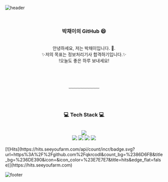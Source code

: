 ![header](https://capsule-render.vercel.app/api?type=waving&&color=gradient&height=100&section=header&fontSize=90)


<div align = "center">

<br/>
<h3>박채이의 GitHub 😄</h3><br/>
안녕하세요, 저는 박채이입니다. 👋.<br/>
✨저의 목표는 정보처리기사 합격하기입니다.✨<br/>
!오늘도 좋은 하루 보내세요!


<br/><br/>


<!-- [![Gmail Badge](https://img.shields.io/badge/Gmail-d14836?style=flat-square&logo=Gmail&logoColor=white&link=mailto:jjuhee0913@gmail.com)](mailto:claemi123@gmail.com) -->
 
  
﹏﹏﹏﹏﹏﹏﹏

<br/><br/>
 
<h3>💻 Tech Stack 💻</h3>




<br/>








<img src="https://img.shields.io/badge/JavaScript-F7DF1E?style=flat-square&logo=JavaScript&logoColor=white"/>
  
<br>

<img src="https://img.shields.io/badge/Arduino-00979D?style=flat-square&logo=Arduino&logoColor=white"/>

<img src="https://img.shields.io/badge/Git-F05032?style=flat-square&logo=Git&logoColor=white"/>

<img src="https://img.shields.io/badge/Python-3776AB?style=flat-square&logo=Python&logoColor=white"/>

<img src="https://img.shields.io/badge/C-A8B9CC?style=flat-square&logo=C&logoColor=white"/>




</div>



<br/>
[![Hits](https://hits.seeyoufarm.com/api/count/incr/badge.svg?url=https%3A%2F%2Fgithub.com%2Fqkrcodl&count_bg=%2386D6FB&title_bg=%236DE390&icon=&icon_color=%23E7E7E7&title=hits&edge_flat=false)](https://hits.seeyoufarm.com)

![footer](https://capsule-render.vercel.app/api?type=waving&&color=gradient&height=100&section=footer&fontSize=90)



